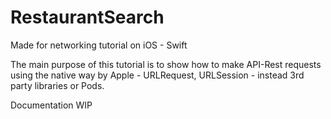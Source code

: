 # RestaurantSearch
Made for networking tutorial on iOS - Swift


The main purpose of this tutorial is to show how to make API-Rest requests using the native way by Apple - URLRequest, URLSession - instead 3rd party libraries or Pods.


Documentation WIP
